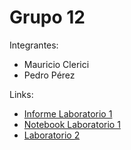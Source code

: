 # Grupo 12

Integrantes:

* Mauricio Clerici
* Pedro Pérez

Links:

* [Informe Laboratorio 1](https://github.com/pap84/diplodatos/blob/master/informe-laboratorio-1.md)
* [Notebook Laboratorio 1](https://github.com/pap84/diplodatos/blob/master/Laboratorio%20I.ipynb)
* [Laboratorio 2](https://github.com/pap84/diplodatos/blob/master/Laboratorio2.md)
